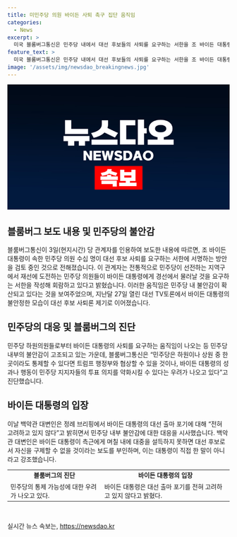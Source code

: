 ```yaml
---
title: 미민주당 의원 바이든 사퇴 촉구 집단 움직임
categories:
  - News
excerpt: >
  미국 블룸버그통신은 민주당 내에서 대선 후보들의 사퇴를 요구하는 서한을 조 바이든 대통령과 다른 의원들에게 회람 중이라고 보도했다. 이에 대한 관계자의 언급으로 민주당 내 불안감이 전파되고 있음을 보여주며, 바이든 대통령의 불안정한 모습으로 인해 대선 후보 사퇴론이 높은 관심을 끌고 있다. 이에 대한 블룸버그통신의 진단에 따르면, 바이든 대통령의 성과와 행동이 민주당 지지자들의 투표 의지를 약화시킬 우려가 나오고 있으며, 바이든 대통령은 레이스를 완주하겠다는 강력한 의지를 보이고 있다.
feature_text: >
  미국 블룸버그통신은 민주당 내에서 대선 후보들의 사퇴를 요구하는 서한을 조 바이든 대통령과 다른 의원들에게 회람 중이라고 보도했다. 이에 대한 관계자의 언급으로 민주당 내 불안감이 전파되고 있음을 보여주며, 바이든 대통령의 불안정한 모습으로 인해 대선 후보 사퇴론이 높은 관심을 끌고 있다. 이에 대한 블룸버그통신의 진단에 따르면, 바이든 대통령의 성과와 행동이 민주당 지지자들의 투표 의지를 약화시킬 우려가 나오고 있으며, 바이든 대통령은 레이스를 완주하겠다는 강력한 의지를 보이고 있다.
image: '/assets/img/newsdao_breakingnews.jpg'
---
```


<p><img src="/assets/img/newsdao_breakingnews.jpg" alt="cryptoinkorea 속보" /></p>

<h2 data-ke-size="size26">블룸버그 보도 내용 및 민주당의 불안감</h2>

<p data-ke-size="size16">블룸버그통신이 3일(현지시간) 당 관계자를 인용하여 보도한 내용에 따르면, 조 바이든 대통령이 속한 민주당 의원 수십 명이 대선 후보 사퇴를 요구하는 서한에 서명하는 방안을 검토 중인 것으로 전해졌습니다. 이 관계자는 전통적으로 민주당이 선전하는 지역구에서 재선에 도전하는 민주당 의원들이 바이든 대통령에게 경선에서 물러날 것을 요구하는 서한을 작성해 회람하고 있다고 밝혔습니다. 이러한 움직임은 민주당 내 불안감이 확산되고 있다는 것을 보여주었으며, 지난달 27일 열린 대선 TV토론에서 바이든 대통령의 불안정한 모습이 대선 후보 사퇴론 제기로 이어졌습니다.</p>

<h2 data-ke-size="size26">민주당의 대응 및 블룸버그의 진단</h2>

<p data-ke-size="size16">민주당 하원의원들로부터 바이든 대통령의 사퇴를 요구하는 움직임이 나오는 등 민주당 내부의 불안감이 고조되고 있는 가운데, 블룸버그통신은 “민주당은 하원이나 상원 중 한 곳이라도 통제할 수 있다면 트럼프 행정부와 협상할 수 있을 것이나, 바이든 대통령의 성과나 행동이 민주당 지지자들의 투표 의지를 약화시킬 수 있다는 우려가 나오고 있다”고 진단했습니다.</p>

<h2 data-ke-size="size26">바이든 대통령의 입장</h2>

<p data-ke-size="size16">이날 백악관 대변인은 정례 브리핑에서 바이든 대통령의 대선 출마 포기에 대해 “전혀 고려하고 있지 않다”고 밝히면서 민주당 내부 불안감에 대한 대응을 시사했습니다. 백악관 대변인은 바이든 대통령이 측근에게 며칠 내에 대중을 설득하지 못하면 대선 후보로서 자신을 구제할 수 없을 것이라는 보도를 부인하며, 이는 대통령이 직접 한 말이 아니라고 강조했습니다.</p>

<table style="width: 100%;">
<tbody>
<tr>
<td style="text-align: center; height: 17px;"><b>블룸버그의 진단</b></td>
<td style="text-align: center; height: 17px;"><b>바이든 대통령의 입장</b></td>
</tr>
<tr>
<td style="text-align: left;">민주당의 통제 가능성에 대한 우려가 나오고 있다.</td>
<td style="text-align: left;">바이든 대통령은 대선 출마 포기를 전혀 고려하고 있지 않다고 밝혔다.</td>
</tr>
</tbody>
</table>

<p data-ke-size="size16">&nbsp;</p>
실시간 뉴스 속보는, <a href="https://newsdao.kr" rel="dofollow">https://newsdao.kr</a>


